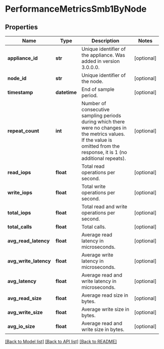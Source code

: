 # PerformanceMetricsSmb1ByNode

## Properties
Name | Type | Description | Notes
------------ | ------------- | ------------- | -------------
**appliance_id** | **str** | Unique identifier of the appliance. Was added in version 3.0.0.0. | [optional] 
**node_id** | **str** | Unique identifier of the node. | [optional] 
**timestamp** | **datetime** | End of sample period. | [optional] 
**repeat_count** | **int** | Number of consecutive sampling periods during which there were no changes in the metrics values. If the value is omitted from the response, it is 1 (no additional repeats).  | [optional] 
**read_iops** | **float** | Total read operations per second. | [optional] 
**write_iops** | **float** | Total write operations per second. | [optional] 
**total_iops** | **float** | Total read and write operations per second. | [optional] 
**total_calls** | **float** | Total calls. | [optional] 
**avg_read_latency** | **float** | Average read latency in microseconds. | [optional] 
**avg_write_latency** | **float** | Average write latency in microseconds. | [optional] 
**avg_latency** | **float** | Average read and write latency in microseconds. | [optional] 
**avg_read_size** | **float** | Average read size in bytes. | [optional] 
**avg_write_size** | **float** | Average write size in bytes. | [optional] 
**avg_io_size** | **float** | Average read and write size in bytes. | [optional] 

[[Back to Model list]](../README.md#documentation-for-models) [[Back to API list]](../README.md#documentation-for-api-endpoints) [[Back to README]](../README.md)


